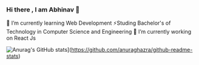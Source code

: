 ### Hi there , I am Abhinav 👋

🌱 I’m currently learning Web Development
⚡Studing Bachelor's of Technology in Computer Science and Engineering
🔭 I’m currently working on React Js

![Anurag's GitHub stats](https://github-readme-stats.vercel.app/api?username=AbhinavChauhan&show_icons=true&theme=radical)](https://github.com/anuraghazra/github-readme-stats)
<!--
**AbhinavChauhan549/AbhinavChauhan549** is a ✨ _special_ ✨ repository because its `README.md` (this file) appears on your GitHub profile.

Here are some ideas to get you started:

- 🔭 I’m currently working on ...
- 🌱 I’m currently learning ...
- 👯 I’m looking to collaborate on ...
- 🤔 I’m looking for help with ...
- 💬 Ask me about ...
- 📫 How to reach me: ...
- 😄 Pronouns: ...
- ⚡ Fun fact: ...
-->
